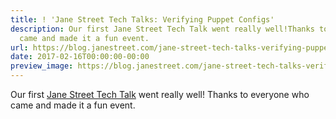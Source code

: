 ```yaml
---
title: ! 'Jane Street Tech Talks: Verifying Puppet Configs'
description: Our first Jane Street Tech Talk went really well!Thanks to everyone who
  came and made it a fun event.
url: https://blog.janestreet.com/jane-street-tech-talks-verifying-puppet-configs/
date: 2017-02-16T00:00:00-00:00
preview_image: https://blog.janestreet.com/jane-street-tech-talks-verifying-puppet-configs/untangling_puppet.jpg
---
```


<p>Our first <a href="/how-to-build-an-exchange/">Jane Street Tech Talk</a> went really well!
Thanks to everyone who came and made it a fun event.</p>
